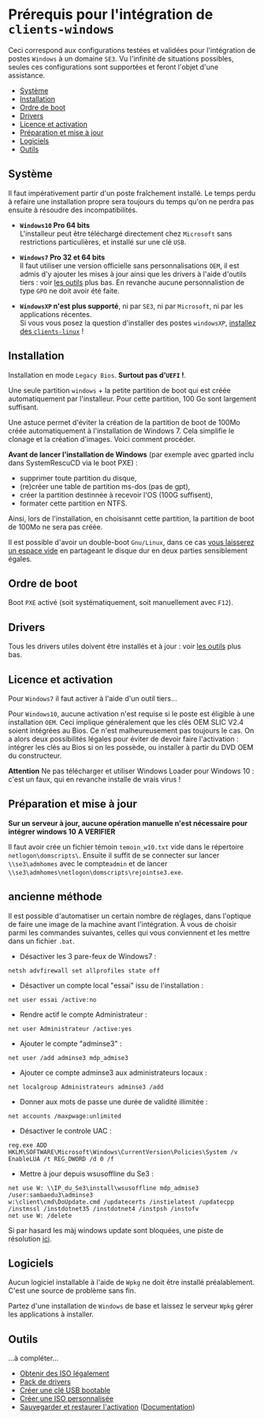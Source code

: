 # Prérequis pour l'intégration de `clients-windows`

Ceci correspond aux configurations testées et validées pour l'intégration de postes `Windows` à un domaine `SE3`. Vu l'infinité de situations possibles, seules ces configurations sont supportées et feront l'objet d'une assistance.

* [Système](#système)
* [Installation](#installation)
* [Ordre de boot](#ordre-de-boot)
* [Drivers](#drivers)
* [Licence et activation](#licence-et-activation)
* [Préparation et mise à jour](#préparation-et-mise-à-jour)
* [Logiciels](#logiciels)
* [Outils](#outils)


## Système

Il faut impérativement partir d'un poste fraîchement installé. Le temps perdu à refaire une installation propre sera toujours du temps qu'on ne perdra pas ensuite à résoudre des incompatibilités.

* **`Windows10` Pro 64 bits**  
L'installeur peut être téléchargé directement chez `Microsoft` sans restrictions particulières, et installé sur une clé `USB`.

* **`Windows7` Pro 32 et 64 bits**  
Il faut utiliser une version officielle sans personnalisations `OEM`, il est admis d'y ajouter les mises à jour ainsi que les drivers à l'aide d'outils tiers : voir
[les outils](#outils) plus bas. En revanche aucune personnalistion de type `GPO` ne doit avoir été faite.

* **`WindowsXP` n'est plus supporté**, ni par `SE3`, ni par `Microsoft`, ni par les applications récentes.  
Si vous vous posez la question d'installer des postes `windowsXP`, [installez des `clients-linux`](../pxe-clients-linux/README.md#installation-de-clients-linux-debian-et-ubuntu-via-se3--intégration-automatique) !


## Installation

Installation en mode `Legacy Bios`. **Surtout pas d'`UEFI` !**.

Une seule partition `windows` + la petite partition de boot qui est créée automatiquement par l'installeur. Pour cette partition, 100 Go sont largement suffisant.

Une astuce permet d'éviter la création de la partition de boot de 100Mo créée automatiquement à l'installation de Windows 7. Cela simplifie le clonage et la création d'images. Voici comment procéder.

**Avant de lancer l'installation de Windows** (par exemple avec gparted inclu dans SystemRescuCD via le boot PXE) :
* supprimer toute partition du disque,
* (re)créer une table de partition ms-dos (pas de gpt),
* créer la partition destinnée à recevoir l'OS (100G suffisent),
* formater cette partition en NTFS.

Ainsi, lors de l'installation, en choisisannt cette partition, la partition de boot de 100Mo ne sera pas créée.

Il est possible d'avoir un double-boot `Gnu/Linux`, dans ce cas [vous laisserez un espace vide](../pxe-clients-linux/utilisation.md#installation-en-double-boot) en partageant le disque dur en deux parties sensiblement égales.


## Ordre de boot

Boot `PXE` activé (soit systématiquement, soit manuellement avec `F12`).


## Drivers

Tous les drivers utiles doivent être installés et à jour : voir
[les outils](#outils) plus bas.


## Licence et activation

Pour `Windows7` il faut activer à l'aide d'un outil tiers…

Pour `Windows10`, aucune activation n'est requise si le poste est éligible à une installation `OEM`. Ceci implique généralement que les clés OEM SLIC V2.4 soient intégrées au Bios. Ce n'est malheureusement pas toujours le cas. On a alors deux possibilités légales pour éviter de devoir faire l'activation : intégrer les clés au Bios si on les possède, ou installer à partir du DVD OEM du constructeur.

**Attention** Ne pas télécharger et utiliser Windows Loader pour Windows 10 : c'est un faux, qui en revanche installe de vrais virus !

## Préparation et mise à jour

**Sur un serveur à jour, aucune opération manuelle n'est nécessaire pour intégrer windows 10**
**A VERIFIER**

Il faut avoir crée un fichier témoin `temoin_w10.txt` vide dans le répertoire `netlogon\domscripts\`. Ensuite il suffit de se connecter sur lancer `\\se3\admhomes` avec le compte`admin` et de lancer `\\se3\admhomes\netlogon\domscripts\rejointse3.exe`.

## ancienne méthode


Il est possible d'automatiser un certain nombre de réglages, dans l'optique de faire une image de la machine avant l'intégration. À vous de choisir parmi les commandes suivantes, celles qui vous conviennent et les mettre dans un fichier `.bat`.

* Désactiver les 3 pare-feux de Windows7 :

`netsh advfirewall set allprofiles state off`

* Désactiver un compte local "essai" issu de l'installation :

`net user essai /active:no`

* Rendre actif le compte Administrateur :

`net user Administrateur /active:yes`

* Ajouter le compte "adminse3" :

`net user /add adminse3 mdp_admise3`

* Ajouter ce compte adminse3 aux administrateurs locaux :

`net localgroup Administrateurs adminse3 /add`

* Donner aux mots de passe une durée de validité illimitée :

`net accounts /maxpwage:unlimited`

* Désactiver le controle UAC :

`reg.exe ADD HKLM\SOFTWARE\Microsoft\Windows\CurrentVersion\Policies\System /v EnableLUA /t REG_DWORD /d 0 /f`

* Mettre à jour depuis wsusoffline du Se3 :

```
net use W: \\IP_du_Se3\install\wsusoffline mdp_admise3 /user:sambaedu3\adminse3
w:\client\cmd\DoUpdate.cmd /updatecerts /instielatest /updatecpp /instmssl /instdotnet35 /instdotnet4 /instpsh /instofv
net use W: /delete
```
Si par hasard les màj windows update sont bloquées, une piste de résolution [ici](http://www.easy-pc.org/2016/06/fix-windows-7-quand-les-verifications-des-mises-a-jour-prend-trop-de-temps.html).

## Logiciels

Aucun logiciel installable à l'aide de `Wpkg` ne doit être installé préalablement. C'est une source de problème sans fin.

Partez d'une installation de `Windows` de base et laissez le serveur `Wpkg` gérer les applications à installer.


## Outils

…à compléter…
* [Obtenir des ISO légalement](http://www.downflex.com/)
* [Pack de drivers](https://sdi-tool.org/)
* [Créer une clé USB bootable](http://www.winsetupfromusb.com/)
* [Créer une ISO personnalisée](http://rt7lite.com/)
* [Sauvegarder et restaurer l'activation](http://joshcellsoftwares.com/products/advancedtokensmanager/) ([Documentation](http://www.pcastuces.com/pratique/windows/sauvegarder_activation/page1.htm))
